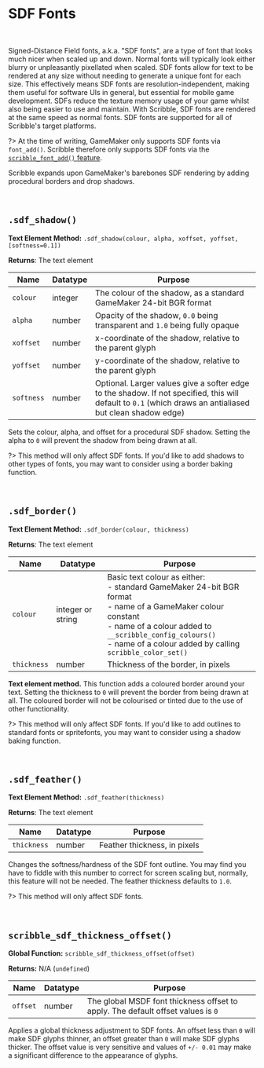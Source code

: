 # SDF Fonts

&nbsp;

Signed-Distance Field fonts, a.k.a. "SDF fonts", are a type of font that looks much nicer when scaled up and down. Normal fonts will typically look either blurry or unpleasantly pixellated when scaled. SDF fonts allow for text to be rendered at any size without needing to generate a unique font for each size. This effectively means SDF fonts are resolution-independent, making them useful for software UIs in general, but essential for mobile game development. SDFs reduce the texture memory usage of your game whilst also being easier to use and maintain. With Scribble, SDF fonts are rendered at the same speed as normal fonts. SDF fonts are supported for all of Scribble's target platforms.

?> At the time of writing, GameMaker only supports SDF fonts via `font_add()`. Scribble therefore only supports SDF fonts via the [`scribble_font_add()` feature](font_add).

Scribble expands upon GameMaker's barebones SDF rendering by adding procedural borders and drop shadows.

&nbsp;

## `.sdf_shadow()`

**Text Element Method:** `.sdf_shadow(colour, alpha, xoffset, yoffset, [softness=0.1])`

**Returns**: The text element

|Name      |Datatype|Purpose                                                                                                  |
|----------|--------|---------------------------------------------------------------------------------------------------------|
|`colour`  |integer |The colour of the shadow, as a standard GameMaker 24-bit BGR format                                      |
|`alpha`   |number  |Opacity of the shadow, `0.0` being transparent and `1.0` being fully opaque                              |
|`xoffset` |number  |x-coordinate of the shadow, relative to the parent glyph                                                 |
|`yoffset` |number  |y-coordinate of the shadow, relative to the parent glyph                                                 |
|`softness`|number  |Optional. Larger values give a softer edge to the shadow. If not specified, this will default to `0.1` (which draws an antialiased but clean shadow edge)|

Sets the colour, alpha, and offset for a procedural SDF shadow. Setting the alpha to `0` will prevent the shadow from being drawn at all.

?> This method will only affect SDF fonts. If you'd like to add shadows to other types of fonts, you may want to consider using a border baking function.

&nbsp;

## `.sdf_border()`

**Text Element Method:** `.sdf_border(colour, thickness)`

**Returns**: The text element

|Name       |Datatype         |Purpose                                                                                                                                                                                                                                   |
|-----------|-----------------|------------------------------------------------------------------------------------------------------------------------------------------------------------------------------------------------------------------------------------------|
|`colour`   |integer or string|Basic text colour as either:<br>- standard GameMaker 24-bit BGR format<br>- name of a GameMaker colour constant<br>- name of a colour added to `__scribble_config_colours()`<br>- name of a colour added by calling `scribble_color_set()`|
|`thickness`|number           |Thickness of the border, in pixels                                                                                                                                                                                                        |

**Text element method.** This function adds a coloured border around your text. Setting the thickness to `0` will prevent the border from being drawn at all. The coloured border will not be colourised or tinted due to the use of other functionality.

?> This method will only affect SDF fonts. If you'd like to add outlines to standard fonts or spritefonts, you may want to consider using a shadow baking function.

&nbsp;

## `.sdf_feather()`

**Text Element Method:** `.sdf_feather(thickness)`

**Returns**: The text element

|Name       |Datatype|Purpose                             |
|-----------|--------|------------------------------------|
|`thickness`|number  |Feather thickness, in pixels        |

Changes the softness/hardness of the SDF font outline. You may find you have to fiddle with this number to correct for screen scaling but, normally, this feature will not be needed. The feather thickness defaults to `1.0`.

?> This method will only affect SDF fonts.

&nbsp;

## `scribble_sdf_thickness_offset()`

**Global Function:** `scribble_sdf_thickness_offset(offset)`

**Returns:** N/A (`undefined`)

|Name    |Datatype|Purpose                                                                         |
|--------|--------|--------------------------------------------------------------------------------|
|`offset`|number  |The global MSDF font thickness offset to apply. The default offset values is `0`|

Applies a global thickness adjustment to SDF fonts. An offset less than `0` will make SDF glyphs thinner, an offset greater than `0` will make SDF glyphs thicker. The offset value is very sensitive and values of `+/- 0.01` may make a significant difference to the appearance of glyphs.